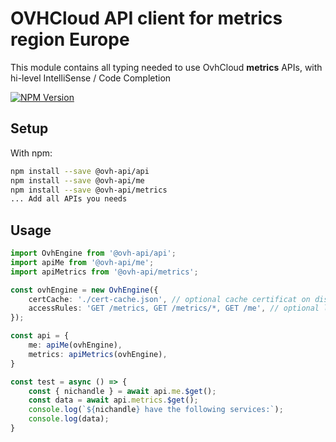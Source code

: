# OVHCloud API client for **metrics** region Europe

This module contains all typing needed to use OvhCloud **metrics** APIs, with hi-level IntelliSense / Code Completion

[![NPM Version](https://img.shields.io/npm/v/@ovh-api/metrics.svg?style=flat)](https://www.npmjs.org/package/@ovh-api/metrics)

## Setup

With npm:

```bash
npm install --save @ovh-api/api
npm install --save @ovh-api/me
npm install --save @ovh-api/metrics
... Add all APIs you needs
```

## Usage

```typescript
import OvhEngine from '@ovh-api/api';
import apiMe from '@ovh-api/me';
import apiMetrics from '@ovh-api/metrics';

const ovhEngine = new OvhEngine({ 
    certCache: './cert-cache.json', // optional cache certificat on disk.
    accessRules: 'GET /metrics, GET /metrics/*, GET /me', // optional limit the requested privileges.
});

const api = {
    me: apiMe(ovhEngine),
    metrics: apiMetrics(ovhEngine),
}

const test = async () => {
    const { nichandle } = await api.me.$get();
    const data = await api.metrics.$get();
    console.log(`${nichandle} have the following services:`);
    console.log(data);
}
```

